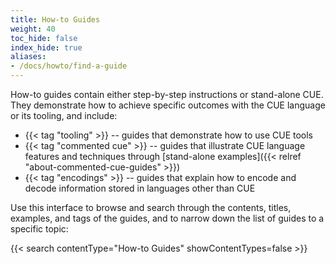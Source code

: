```yaml
---
title: How-to Guides
weight: 40
toc_hide: false
index_hide: true
aliases:
- /docs/howto/find-a-guide
---
```


How-to guides contain either step-by-step instructions or stand-alone CUE.
They demonstrate how to achieve specific outcomes with the CUE language or its
tooling, and include:

- {{< tag "tooling" >}} -- guides that demonstrate how to use CUE tools
- {{< tag "commented cue" >}} -- guides that illustrate CUE language features
  and techniques through
  [stand-alone examples]({{< relref "about-commented-cue-guides" >}})
- {{< tag "encodings" >}} -- guides that explain how to encode and decode
  information stored in languages other than CUE

Use this interface to browse and search through the contents, titles, examples,
and tags of the guides, and to narrow down the list of guides to a specific
topic:

{{< search contentType="How-to Guides" showContentTypes=false >}}
